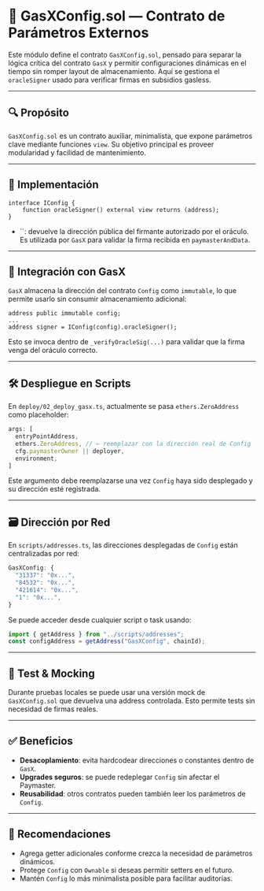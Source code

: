 # 🧩 GasXConfig.sol — Contrato de Parámetros Externos

Este módulo define el contrato `GasXConfig.sol`, pensado para separar la lógica crítica del contrato `GasX` y permitir configuraciones dinámicas en el tiempo sin romper layout de almacenamiento. Aquí se gestiona el `oracleSigner` usado para verificar firmas en subsidios gasless.

---

## 🔍 Propósito

`GasXConfig.sol` es un contrato auxiliar, minimalista, que expone parámetros clave mediante funciones `view`. Su objetivo principal es proveer modularidad y facilidad de mantenimiento.

---

## 📄 Implementación

```solidity
interface IConfig {
    function oracleSigner() external view returns (address);
}
```

- ``: devuelve la dirección pública del firmante autorizado por el oráculo. Es utilizada por `GasX` para validar la firma recibida en `paymasterAndData`.

---

## 🔗 Integración con GasX

`GasX` almacena la dirección del contrato `Config` como `immutable`, lo que permite usarlo sin consumir almacenamiento adicional:

```solidity
address public immutable config;
...
address signer = IConfig(config).oracleSigner();
```

Esto se invoca dentro de `_verifyOracleSig(...)` para validar que la firma venga del oráculo correcto.

---

## 🛠️ Despliegue en Scripts

En `deploy/02_deploy_gasx.ts`, actualmente se pasa `ethers.ZeroAddress` como placeholder:

```ts
args: [
  entryPointAddress,
  ethers.ZeroAddress, // ← reemplazar con la dirección real de Config
  cfg.paymasterOwner || deployer,
  environment,
]
```

Este argumento debe reemplazarse una vez `Config` haya sido desplegado y su dirección esté registrada.

---

## 🗃️ Dirección por Red

En `scripts/addresses.ts`, las direcciones desplegadas de `Config` están centralizadas por red:

```ts
GasXConfig: {
  "31337": "0x...",
  "84532": "0x...",
  "421614": "0x...",
  "1": "0x...",
}
```

Se puede acceder desde cualquier script o task usando:

```ts
import { getAddress } from "../scripts/addresses";
const configAddress = getAddress("GasXConfig", chainId);
```

---

## 🧪 Test & Mocking

Durante pruebas locales se puede usar una versión mock de `GasXConfig.sol` que devuelva una address controlada. Esto permite tests sin necesidad de firmas reales.

---

## ✅ Beneficios

- **Desacoplamiento**: evita hardcodear direcciones o constantes dentro de `GasX`.
- **Upgrades seguros**: se puede redeplegar `Config` sin afectar el Paymaster.
- **Reusabilidad**: otros contratos pueden también leer los parámetros de `Config`.

---

## 📌 Recomendaciones

- Agrega getter adicionales conforme crezca la necesidad de parámetros dinámicos.
- Protege `Config` con `Ownable` si deseas permitir setters en el futuro.
- Mantén `Config` lo más minimalista posible para facilitar auditorías.